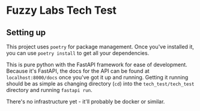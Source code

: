 # Fuzzy Labs Tech Test

## Setting up
This project uses `poetry` for package management. Once you've installed it, you can use `poetry install` to get all
your dependencies.

This is pure python with the FastAPI framework for ease of development. Because it's FastAPI, the docs for the API
can be found at `localhost:8000/docs` once you've got it up and running. Getting it running should be as simple as
changing directory (`cd`) into the `tech_test/tech_test` directory and running `fastapi run`.

There's no infrastructure yet - it'll
probably be docker or similar.
